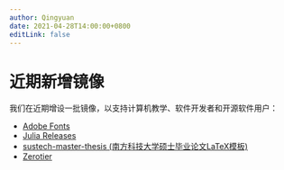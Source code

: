 ```yaml
---
author: Qingyuan
date: 2021-04-28T14:00:00+0800
editLink: false
---
```

# 近期新增镜像

我们在近期增设一批镜像，以支持计算机教学、软件开发者和开源软件用户：

- [Adobe Fonts](https://mirrors.sustech.edu.cn/adobe-fonts/)
- [Julia Releases](https://mirrors.sustech.edu.cn/julia-releases/)
- [sustech-master-thesis (南方科技大学硕士毕业论文LaTeX模板)](https://mirrors.sustech.edu.cn/github-release/SUSTech-CRA/sustech-master-thesis/)
- [Zerotier](https://mirrors.sustech.edu.cn/zerotier/)

